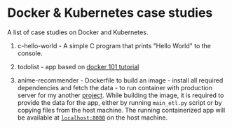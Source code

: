 # Docker & Kubernetes case studies

A list of case studies on Docker and Kubernetes.

1. c-hello-world - A simple C program that prints "Hello World" to the console.

2. todolist - app based on [docker 101 tutorial](https://www.docker.com/101-tutorial/)

3. anime-recommender - Dockerfile to build an image - install all required dependencies and fetch the data - to run container with production server for my another [project](https://github.com/AlimU11/Anime-Recommender). While building the image, it is required to provide the data for the app, either by running `main_etl.py` script or by copying files from the host machine. The running containerized app will be available at [`localhost:8080`](http://localhost:8080) on the host machine.

